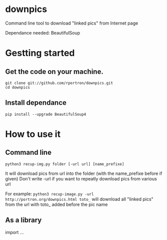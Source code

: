 # downpics
Command line tool to download "linked pics" from Internet page

Dependance needed: BeautifulSoup

# Gestting started
## Get the code on your machine.
```
git clone git://github.com/rportron/downpics.git
cd downpics
```

## Install dependance
`pip install --upgrade BeautifulSoup4`

# How to use it
## Command line
`python3 recup-img.py folder [-url url] [name_prefixe]`

It will download pics from url into the folder (with the name_prefixe before if given)
Don't write -url if you want to repeatly download pics from various url

For example:
`python3 recup-image.py -url http://portron.org/downpics.html toto_` will download all "linked pics" from the url with toto_ added before the pic name

## As a library
import ...
